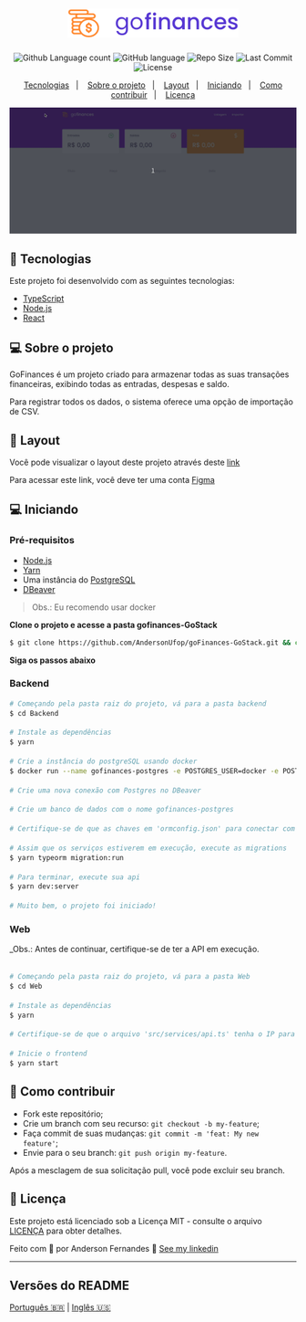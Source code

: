 <h1 align="center">
  <img alt="GoFinances" title="#goFinances" src="logo.svg" width="300px">
</h1>

<p align="center">
  <img alt="Github Language count" src="https://img.shields.io/github/languages/count/AndersonUfop/goFinances-GoStack?color=%235636D3">
  <img alt="GitHub language" src="https://img.shields.io/github/languages/top/AndersonUfop/goFinances-GoStack?color=%235636D3">
  <img alt="Repo Size" src="https://img.shields.io/github/repo-size/AndersonUfop/goFinances-goStack?color=%235636D3">
  <img alt="Last Commit" src="https://img.shields.io/github/last-commit/AndersonUfop/goFinances-goStack?color=blue">
  <img alt="License" src="https://img.shields.io/apm/l/vim-mode?color=blue">
</p>

<p align="center">
  <a href="#rocket-tecnologias">Tecnologias</a>&nbsp;&nbsp;&nbsp;|&nbsp;&nbsp;&nbsp;
  <a href="#-sobre-o-projeto">Sobre o projeto</a>&nbsp;&nbsp;&nbsp;|&nbsp;&nbsp;&nbsp;
  <a href="#-layout">Layout</a>&nbsp;&nbsp;&nbsp;|&nbsp;&nbsp;&nbsp;
  <a href="#-iniciando">Iniciando</a>&nbsp;&nbsp;&nbsp;|&nbsp;&nbsp;&nbsp;
  <a href="#-como-contribuir">Como contribuir</a>&nbsp;&nbsp;&nbsp;|&nbsp;&nbsp;&nbsp;
  <a href="#memo-licença">Licença</a>
</p>

<img alt="Layout" src="layout.gif">


## :rocket: Tecnologias

Este projeto foi desenvolvido com as seguintes tecnologias:

- [TypeScript](https://www.typescriptlang.org/docs/home.html)
- [Node.js](https://nodejs.org/en/)
- [React](https://reactjs.org)

## 💻 Sobre o projeto

GoFinances é um projeto criado para armazenar todas as suas transações financeiras, exibindo todas as entradas, despesas e saldo.

Para registrar todos os dados, o sistema oferece uma opção de importação de CSV.

## 🔖 Layout

Você pode visualizar o layout deste projeto através deste [link](https://www.figma.com/file/EgOhyj1Inz14dhWGVhRlhr/GoFinances?node-id=1%3A863)

Para acessar este link, você deve ter uma conta [Figma](https://www.figma.com/)


## 💻 Iniciando

### Pré-requisitos

- [Node.js](https://nodejs.org/en/)
- [Yarn](https://classic.yarnpkg.com/)
- Uma instância do [PostgreSQL](https://www.postgresql.org/)
- [DBeaver](https://dbeaver.io/)

> Obs.: Eu recomendo usar docker

**Clone o projeto e acesse a pasta gofinances-GoStack**

```bash
$ git clone https://github.com/AndersonUfop/goFinances-GoStack.git && cd gofinances-GoStack
```

**Siga os passos abaixo**

### Backend

```bash
# Começando pela pasta raiz do projeto, vá para a pasta backend
$ cd Backend

# Instale as dependências
$ yarn

# Crie a instância do postgreSQL usando docker
$ docker run --name gofinances-postgres -e POSTGRES_USER=docker -e POSTGRES_PASSWORD=docker -p 5432:5432 -d postgres

# Crie uma nova conexão com Postgres no DBeaver

# Crie um banco de dados com o nome gofinances-postgres

# Certifique-se de que as chaves em 'ormconfig.json' para conectar com seu banco de dados, estejam configuradas corretamente.

# Assim que os serviços estiverem em execução, execute as migrations
$ yarn typeorm migration:run

# Para terminar, execute sua api
$ yarn dev:server

# Muito bem, o projeto foi iniciado!
```

### Web

_Obs.: Antes de continuar, certifique-se de ter a API em execução.

```bash

# Começando pela pasta raiz do projeto, vá para a pasta Web
$ cd Web

# Instale as dependências
$ yarn

# Certifique-se de que o arquivo 'src/services/api.ts' tenha o IP para sua API

# Inicie o frontend
$ yarn start

```


## 🤔 Como contribuir

- Fork este repositório;
- Crie um branch com seu recurso: `git checkout -b my-feature`;
- Faça commit de suas mudanças: `git commit -m 'feat: My new feature'`;
- Envie para o seu branch: `git push origin my-feature`.

Após a mesclagem de sua solicitação pull, você pode excluir seu branch.

## :memo: Licença
Este projeto está licenciado sob a Licença MIT - consulte o arquivo [LICENÇA](LICENÇA) para obter detalhes.


Feito com 💜 por Anderson Fernandes 👋 [See my linkedin](https://www.linkedin.com/in/anderson-fernandes-8b5a50135/)

---

##  Versões do README

[Português 🇧🇷](./README.md)  |  [Inglês 🇺🇸](./README-en.md)
